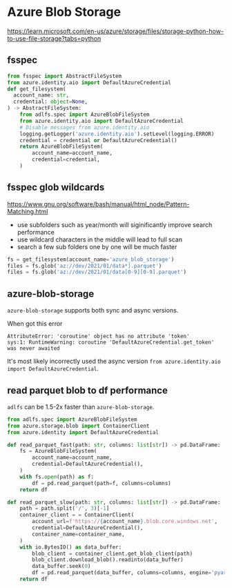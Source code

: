# Azure Blob Storage
https://learn.microsoft.com/en-us/azure/storage/files/storage-python-how-to-use-file-storage?tabs=python

## fsspec
```py
from fsspec import AbstractFileSystem
from azure.identity.aio import DefaultAzureCredential
def get_filesystem(
  account_name: str, 
  credential: object=None,
) -> AbstractFileSystem:
    from adlfs.spec import AzureBlobFileSystem
    from azure.identity.aio import DefaultAzureCredential
    # Disable messages from azure.identity.aio
    logging.getLogger('azure.identity.aio').setLevel(logging.ERROR)    
    credential = credential or DefaultAzureCredential()
    return AzureBlobFileSystem(
        account_name=account_name,
        credential=credential,
    )
```

## fsspec glob wildcards
https://www.gnu.org/software/bash/manual/html_node/Pattern-Matching.html
- use subfolders such as year/month will siginificantly improve search performance
- use wildcard characters in the middle will lead to full scan
- search a few sub folders one by one will be much faster
```py
fs = get_filesystem(account_name='azure_blob_storage')
files = fs.glob('az://dev/2021/01/data*].parquet')
files = fs.glob('az://dev/2021/01/data[0-9][0-9].parquet')
```

## azure-blob-storage
`azure-blob-storage` supports both sync and async versions. 

When got this error
```
AttributeError: 'coroutine' object has no attribute 'token'
sys:1: RuntimeWarning: coroutine 'DefaultAzureCredential.get_token' was never awaited
```
It's most likely incorrectly used the async version `from azure.identity.aio import DefaultAzureCredential`.

## read parquet blob to df performance
`adlfs` can be 1.5-2x faster than `azure-blob-storage`.
```py
from adlfs.spec import AzureBlobFileSystem
from azure.storage.blob import ContainerClient
from azure.identity import DefaultAzureCredential

def read_parquet_fast(path: str, columns: list[str]) -> pd.DataFrame:
    fs = AzureBlobFileSystem(
        account_name=account_name,
        credential=DefaultAzureCredential(),
    )
    with fs.open(path) as f:
        df = pd.read_parquet(path=f, columns=columns)
    return df

def read_parquet_slow(path: str, columns: list[str]) -> pd.DataFrame:
    path = path.split('/', 3)[-1]
    container_client = = ContainerClient(
        account_url=f'https://{account_name}.blob.core.windows.net',
        credential=DefaultAzureCredential(),
        container_name=container_name,
    )
    with io.BytesIO() as data_buffer:
        blob_client = container_client.get_blob_client(path)
        blob_client.download_blob().readinto(data_buffer)
        data_buffer.seek(0)
        df = pd.read_parquet(data_buffer, columns=columns, engine='pyarrow')
    return df
```
